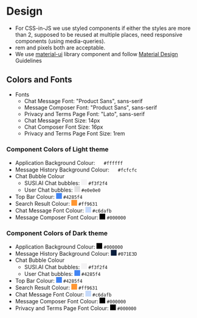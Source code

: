 # Design

* For CSS-in-JS we use styled components if either the styles are more than 2, supposed to be reused at multiple places, need responsive components (using media-queries).
* rem and pixels both are acceptable.
* We use [material-ui](https://material-ui.com/) library component and follow [Material Design](https://material.io/design/introduction/#principles) Guidelines

## Colors and Fonts

* Fonts
	* Chat Message Font: "Product Sans", sans-serif
	* Message Composer Font: "Product Sans", sans-serif
    * Privacy and Terms Page Font: "Lato", sans-serif
	* Chat Message Font Size: 14px
	* Chat Composer Font Size: 16px
    * Privacy and Terms Page Font Size: 1rem


### Component Colors of Light theme

* Application Background Colour: ![#ffffff](./images/color/FFFFFF.png) `#ffffff`
* Message History Background Colour: ![#fcfcfc](./images/color/FCFCFC.png) `#fcfcfc`
* Chat Bubble Colour
    * SUSI.AI Chat bubbles: ![#f3f2f4](./images/color/F3F2F4.png) `#f3f2f4`
    * User Chat bubbles: ![#e0e0e0](./images/color/E0E0E0.png) `#e0e0e0`
* Top Bar Colour: ![#4285f4](./images/color/4285F4.png) `#4285f4`
* Search Result Colour: ![#ff9631](./images/color/FF9631.png) `#ff9631`
* Chat Message Font Colour: ![#c6dafb](./images/color/C6DAFB.png) `#c6dafb`
* Message Composer Font Colour: ![#000000](./images/color/000000.png) `#000000`

### Component Colors of Dark theme

* Application Background Colour: ![#000000](./images/color/000000.png) `#000000`
* Message History Background Colour: ![#071E3D](./images/color/071E3D.png) `#071E3D`
* Chat Bubble Colour
    * SUSI.AI Chat bubbles: ![#f3f2f4](./images/color/F3F2F4.png) `#f3f2f4`
    * User Chat bubbles: ![#4285f4](./images/color/4285F4.png) `#4285f4`
* Top Bar Colour: ![#4285f4](./images/color/4285F4.png) `#4285f4`
* Search Result Colour: ![#ff9631](./images/color/FF9631.png) `#ff9631`
* Chat Message Font Colour: ![#c6dafb](./images/color/C6DAFB.png) `#c6dafb`
* Message Composer Font Colour: ![#000000](./images/color/000000.png) `#000000`
* Privacy and Terms Page Font Colour: ![#000000](./images/color/000000.png) `#000000`